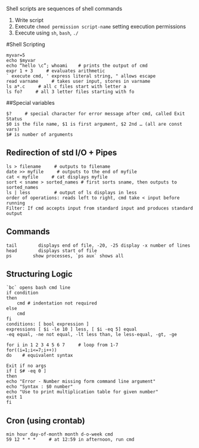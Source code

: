
Shell scripts are sequences of shell commands
1. Write script
2. Execute `chmod permission script-name` setting execution permissions
3. Execute using `sh`, `bash`, `./`

#Shell Scripting
```
myvar=5
echo $myvar
echo “hello \c”; whoami    # prints the output of cmd
expr 1 + 3     # evaluates arithmetic
` execute cmd, ' express literal string, " allows escape 
read varname     # takes user input, stores in varname
ls a*.c     # all c files start with letter a
ls fo?     # all 3 letter files starting with fo
```
##Special variables
```
$?     # special character for error message after cmd, called Exit Status
$0 is the file name, $1 is first argument, $2 2nd … (all are const vars)
$# is number of arguments
```
## Redirection of std I/O + Pipes
```
ls > filename     # outputs to filename
date >> myfile     # outputs to the end of myfile
cat < myfile     # cat displays myfile
sort < sname > sorted_names # first sorts sname, then outputs to sorted_names
ls | less         # output of ls displays in less
order of operations: reads left to right, cmd take < input before running
Filter: If cmd accepts input from standard input and produces standard output
```
## Commands
```
tail        displays end of file, -20, -25 display -x number of lines
head        displays start of file
ps        show processes, `ps aux` shows all
```

## Structuring Logic
```
`bc` opens bash cmd line
if condition
then
    cmd # indentation not required
else
    cmd
fi
conditions: [ bool expression ]
expressions [ $i -le 10 ] less, [ $i -eq 5] equal
-eq equal, -ne not equal, -lt less than, le less-equal, -gt, -ge

for i in 1 2 3 4 5 6 7     # loop from 1-7
for((i=1;i<=7;i++)) 
do    # equivalent syntax

Exit if no args
if [ $# -eq 0 ]
then
echo "Error - Number missing form command line argument"
echo "Syntax : $0 number"
echo "Use to print multiplication table for given number"
exit 1
fi
```
## Cron (using crontab)
```
min hour day-of-month month d-o-week cmd
59 12 * * *     # at 12:59 in afternoon, run cmd
```
